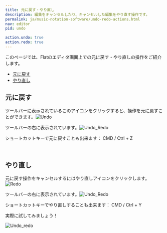 ```yaml
---
title: 元に戻す・やり直し
description: 編集をキャンセルしたり、キャンセルした編集をやり直す操作です。
permalink: ja/music-notation-software/undo-redo-actions.html
nav: editor
pid: undo

action.undo: true
action.redo: true
---
```


このページでは、Flatのエディタ画面上での元に戻す・やり直しの操作をご紹介します。

* [元に戻す](#undo)
* [やり直し](#redo)

## 元に戻す

ツールバーに表示されているこのアイコンをクリックすると、操作を元に戻すことができます。![Undo](https://prod.flat-cdn.com/img/icons/editorActions/undo.svg)

ツールバーの右に表示されています。![Undo_Redo](/help/assets/img/editor-ja/undo_redo_position.png)

ショートカットキーで元に戻すことも出来ます： <span class="kbs"><span class="kb-container"><span class="kb">CMD / Ctrl </span> + <span class="kb">Z</span></span></span>

<br>

## やり直し

元に戻す操作をキャンセルするにはやり直しアイコンをクリックします。![Redo](https://prod.flat-cdn.com/img/icons/editorActions/redo.svg)

ツールバーの右に表示されています。![Undo_Redo](/help/assets/img/editor-ja/undo_redo_position.png)

ショートカットキーでやり直しすることも出来ます： <span class="kbs"><span class="kb-container"><span class="kb">CMD / Ctrl </span> + <span class="kb">Y</span></span></span>

実際に試してみましょう！

![Undo_redo](/help/assets/img/editor-ja/undo_redo.gif)

